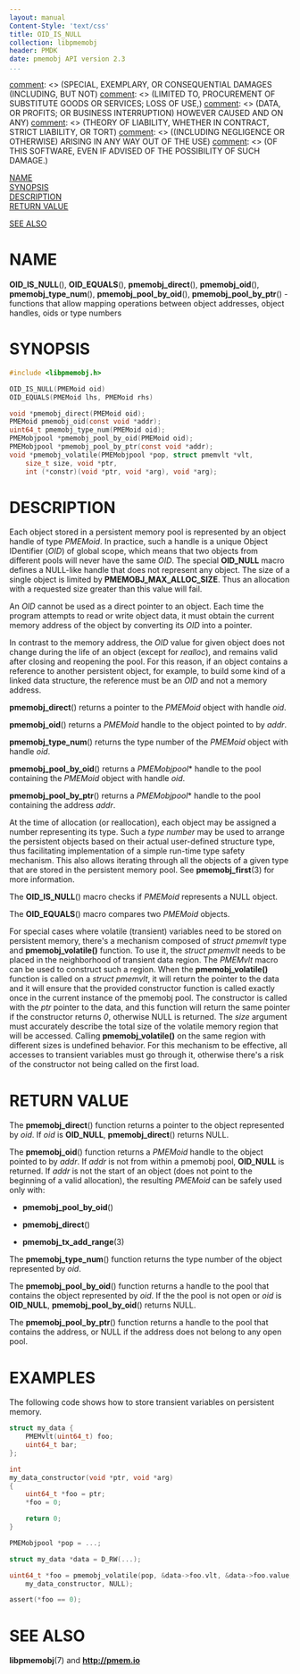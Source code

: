 ```yaml
---
layout: manual
Content-Style: 'text/css'
title: OID_IS_NULL
collection: libpmemobj
header: PMDK
date: pmemobj API version 2.3
...
```


[comment]: <> (Copyright 2017-2018, Intel Corporation)

[comment]: <> (Redistribution and use in source and binary forms, with or without)
[comment]: <> (modification, are permitted provided that the following conditions)
[comment]: <> (are met:)
[comment]: <> (    * Redistributions of source code must retain the above copyright)
[comment]: <> (      notice, this list of conditions and the following disclaimer.)
[comment]: <> (    * Redistributions in binary form must reproduce the above copyright)
[comment]: <> (      notice, this list of conditions and the following disclaimer in)
[comment]: <> (      the documentation and/or other materials provided with the)
[comment]: <> (      distribution.)
[comment]: <> (    * Neither the name of the copyright holder nor the names of its)
[comment]: <> (      contributors may be used to endorse or promote products derived)
[comment]: <> (      from this software without specific prior written permission.)

[comment]: <> (THIS SOFTWARE IS PROVIDED BY THE COPYRIGHT HOLDERS AND CONTRIBUTORS)
[comment]: <> ("AS IS" AND ANY EXPRESS OR IMPLIED WARRANTIES, INCLUDING, BUT NOT)
[comment]: <> (LIMITED TO, THE IMPLIED WARRANTIES OF MERCHANTABILITY AND FITNESS FOR)
[comment]: <> (A PARTICULAR PURPOSE ARE DISCLAIMED. IN NO EVENT SHALL THE COPYRIGHT)
[comment]: <> (OWNER OR CONTRIBUTORS BE LIABLE FOR ANY DIRECT, INDIRECT, INCIDENTAL,)
[comment]: <> (SPECIAL, EXEMPLARY, OR CONSEQUENTIAL DAMAGES (INCLUDING, BUT NOT)
[comment]: <> (LIMITED TO, PROCUREMENT OF SUBSTITUTE GOODS OR SERVICES; LOSS OF USE,)
[comment]: <> (DATA, OR PROFITS; OR BUSINESS INTERRUPTION) HOWEVER CAUSED AND ON ANY)
[comment]: <> (THEORY OF LIABILITY, WHETHER IN CONTRACT, STRICT LIABILITY, OR TORT)
[comment]: <> ((INCLUDING NEGLIGENCE OR OTHERWISE) ARISING IN ANY WAY OUT OF THE USE)
[comment]: <> (OF THIS SOFTWARE, EVEN IF ADVISED OF THE POSSIBILITY OF SUCH DAMAGE.)

[comment]: <> (oid_is_null.3 -- man page for persistent object identifier and functions)

[NAME](#name)<br />
[SYNOPSIS](#synopsis)<br />
[DESCRIPTION](#description)<br />
[RETURN VALUE](#return-value)<br />

[SEE ALSO](#see-also)<br />


# NAME #

**OID_IS_NULL**(), **OID_EQUALS**(),
**pmemobj_direct**(), **pmemobj_oid**(),
**pmemobj_type_num**(), **pmemobj_pool_by_oid**(),
**pmemobj_pool_by_ptr**() - functions that allow mapping
operations between object addresses, object handles, oids or type numbers


# SYNOPSIS #

```c
#include <libpmemobj.h>

OID_IS_NULL(PMEMoid oid)
OID_EQUALS(PMEMoid lhs, PMEMoid rhs)

void *pmemobj_direct(PMEMoid oid);
PMEMoid pmemobj_oid(const void *addr);
uint64_t pmemobj_type_num(PMEMoid oid);
PMEMobjpool *pmemobj_pool_by_oid(PMEMoid oid);
PMEMobjpool *pmemobj_pool_by_ptr(const void *addr);
void *pmemobj_volatile(PMEMobjpool *pop, struct pmemvlt *vlt,
	size_t size, void *ptr,
	int (*constr)(void *ptr, void *arg), void *arg);
```


# DESCRIPTION #

Each object stored in a persistent memory pool is represented by an object
handle of type *PMEMoid*. In practice, such a handle is a unique Object
IDentifier (*OID*) of global scope, which means that two objects from
different pools will never have the same *OID*. The special **OID_NULL**
macro defines a NULL-like handle that does not represent any object.
The size of a single object is limited by **PMEMOBJ_MAX_ALLOC_SIZE**.
Thus an allocation with a requested size greater than this value will fail.

An *OID* cannot be used as a direct pointer to an object. Each time
the program attempts to read or write object data, it must obtain the current
memory address of the object by converting its *OID* into a pointer.

In contrast to the memory address, the *OID* value for given object does not
change during the life of an object (except for *realloc*), and remains
valid after closing and reopening the pool. For this reason, if an object
contains a reference to another persistent object, for example, to build
some kind of a linked data structure, the reference must be an *OID* and not
a memory address.

**pmemobj_direct**() returns a pointer to the *PMEMoid* object with
handle *oid*.

**pmemobj_oid**() returns a *PMEMoid* handle to the object pointed
to by *addr*.

**pmemobj_type_num**() returns the type number of the *PMEMoid* object with
handle *oid*.

**pmemobj_pool_by_oid**() returns a *PMEMobjpool*\* handle to the pool
containing the *PMEMoid* object with handle *oid*.

**pmemobj_pool_by_ptr**() returns a *PMEMobjpool*\* handle to the pool
containing the address *addr*.

At the time of allocation (or reallocation), each object may be assigned
a number representing its type. Such a *type number* may be used to arrange the
persistent objects based on their actual user-defined structure type, thus
facilitating implementation of a simple run-time type safety mechanism. This
also allows iterating through all the objects of a given type that are stored
in the persistent memory pool. See **pmemobj_first**(3) for more information.

The **OID_IS_NULL**() macro checks if *PMEMoid* represents a NULL object.

The **OID_EQUALS**() macro compares two *PMEMoid* objects.

For special cases where volatile (transient) variables need to be stored on
persistent memory, there's a mechanism composed of *struct pmemvlt* type and
**pmemobj_volatile()** function. To use it, the *struct pmemvlt* needs to
be placed in the neighborhood of transient data region. The *PMEMvlt* macro
can be used to construct such a region.
When the **pmemobj_volatile()** function is called on a *struct pmemvlt*,
it will return the pointer to the data and it will ensure that the provided
constructor function is called exactly once in the current instance of the
pmemobj pool.
The constructor is called with the *ptr* pointer to the data, and this function
will return the same pointer if the constructor returns *0*, otherwise NULL is
returned. The *size* argument must accurately describe the total size of the
volatile memory region that will be accessed. Calling **pmemobj_volatile()**
on the same region with different sizes is undefined behavior.
For this mechanism to be effective, all accesses to transient variables must
go through it, otherwise there's a risk of the constructor not being called
on the first load.

# RETURN VALUE #

The **pmemobj_direct**() function returns a pointer to the object represented
by *oid*. If *oid* is **OID_NULL**, **pmemobj_direct**() returns NULL.

The **pmemobj_oid**() function returns a *PMEMoid* handle to the object pointed
to by *addr*. If *addr* is not from within a pmemobj pool, **OID_NULL** is
returned. If *addr* is not the start of an object (does not point to the
beginning of a valid allocation), the resulting *PMEMoid* can be safely used
only with:

+ **pmemobj_pool_by_oid**()

+ **pmemobj_direct**()

+ **pmemobj_tx_add_range**(3)

The **pmemobj_type_num**() function returns the type number of the object
represented by *oid*.

The **pmemobj_pool_by_oid**() function returns a handle to the pool that
contains the object represented by *oid*. If the the pool is not open or
*oid* is **OID_NULL**, **pmemobj_pool_by_oid**() returns NULL.

The **pmemobj_pool_by_ptr**() function returns a handle to the pool that
contains the address, or NULL if the address does not belong to any open pool.



# EXAMPLES #

The following code shows how to store transient variables on persistent memory.

```c
struct my_data {
	PMEMvlt(uint64_t) foo;
	uint64_t bar;
};

int
my_data_constructor(void *ptr, void *arg)
{
	uint64_t *foo = ptr;
	*foo = 0;

	return 0;
}

PMEMobjpool *pop = ...;

struct my_data *data = D_RW(...);

uint64_t *foo = pmemobj_volatile(pop, &data->foo.vlt, &data->foo.value,
	my_data_constructor, NULL);

assert(*foo == 0);
```

# SEE ALSO #

**libpmemobj**(7) and **<http://pmem.io>**
